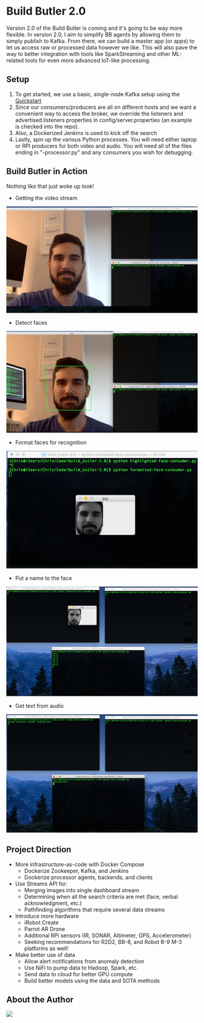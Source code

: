 # Build Butler 2.0
Version 2.0 of the Build Butler is coming and it's going to be way more flexible. In version 2.0, I aim to simplify BB agents by allowing them to simply publish to Kafka. From there, we can build a master app (or apps) to let us access raw or processed data however we like. This will also pave the way to better integration with tools like SparkStreaming and other ML-related tools for even more advanced IoT-like processing.

## Setup
1. To get started, we use a basic, single-node Kafka setup using the [Quickstart](https://kafka.apache.org/quickstart)
2. Since our consumers/producers are all on different hosts and we want a convenient way to access the broker, we override the listeners and advertised.listeners properties in config/server.properties (an example is checked into the repo).
3. Also, a Dockerized Jenkins is used to kick off the search
4. Lastly, spin up the various Python processes. You will need either laptop or RPI producers for both video and audio. You will need all of the files ending in "-processor.py" and any consumers you wish for debugging.

## Build Butler in Action

Nothing like that just woke up look!

* Getting the video stream
<img src="https://raw.githubusercontent.com/Shumakriss/build_butler-2.0/master/docs/images/video_consumer.png?raw=true"/>

* Detect faces
<img src="https://github.com/Shumakriss/build_butler-2.0/blob/master/docs/images/face-highlighting.png?raw=true"/>

* Format faces for recognition
<img src="https://github.com/Shumakriss/build_butler-2.0/blob/master/docs/images/face-formatting.png?raw=true"/>

* Put a name to the face
<img src="https://github.com/Shumakriss/build_butler-2.0/blob/master/docs/images/face-naming.png?raw=true"/>

* Get text from audio
<img src="https://github.com/Shumakriss/build_butler-2.0/blob/master/docs/images/speech-recognizing.png?raw=true"/>


## Project Direction
* More infrastructure-as-code with Docker Compose
	* Dockerize Zookeeper, Kafka, and Jenkins
	* Dockerize processor agents, backends, and clients
* Use Streams API for:
	* Merging images into single dashboard stream
	* Determining when all the search criteria are met (face, verbal acknowledgment, etc.)
	* Pathfinding algorithms that require several data streams
* Introduce more hardware
	* iRobot Create
	* Parrot AR Drone
	* Additional RPi sensors (IR, SONAR, Altimeter, GPS, Accelerometer)
	* Seeking recommendations for R2D2, BB-8, and Robot B-9 M-3 platforms as well!
* Make better use of data
	* Allow alert notifications from anomaly detection
	* Use NiFi to pump data to Hadoop, Spark, etc.
	* Send data to cloud for better GPU compute
	* Build better models using the data and SOTA methods

## About the Author
<img src="https://docs.google.com/drawings/d/1KkPa5rz64fCK_78Y1i78fHuhwYXlpkRyy178Y2TL1C8/pub?w=2020&amp;h=3561">